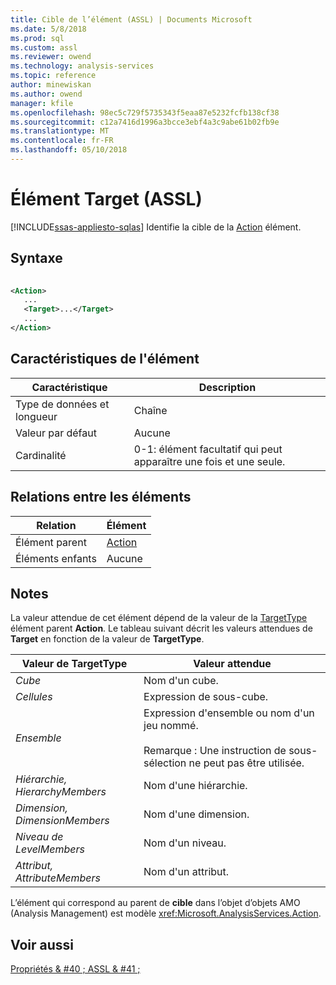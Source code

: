 ```yaml
---
title: Cible de l’élément (ASSL) | Documents Microsoft
ms.date: 5/8/2018
ms.prod: sql
ms.custom: assl
ms.reviewer: owend
ms.technology: analysis-services
ms.topic: reference
author: minewiskan
ms.author: owend
manager: kfile
ms.openlocfilehash: 98ec5c729f5735343f5eaa87e5232fcfb138cf38
ms.sourcegitcommit: c12a7416d1996a3bcce3ebf4a3c9abe61b02fb9e
ms.translationtype: MT
ms.contentlocale: fr-FR
ms.lasthandoff: 05/10/2018
---
```

# <a name="target-element-assl"></a>Élément Target (ASSL)
[!INCLUDE[ssas-appliesto-sqlas](../../../includes/ssas-appliesto-sqlas.md)]
  Identifie la cible de la [Action](../../../analysis-services/scripting/objects/action-element-assl.md) élément.  
  
## <a name="syntax"></a>Syntaxe  
  
```xml  
  
<Action>  
   ...  
   <Target>...</Target>  
   ...  
</Action>  
```  
  
## <a name="element-characteristics"></a>Caractéristiques de l'élément  
  
|Caractéristique|Description|  
|--------------------|-----------------|  
|Type de données et longueur|Chaîne|  
|Valeur par défaut|Aucune|  
|Cardinalité|0-1: élément facultatif qui peut apparaître une fois et une seule.|  
  
## <a name="element-relationships"></a>Relations entre les éléments  
  
|Relation|Élément|  
|------------------|-------------|  
|Élément parent|[Action](../../../analysis-services/scripting/objects/action-element-assl.md)|  
|Éléments enfants|Aucune|  
  
## <a name="remarks"></a>Notes  
 La valeur attendue de cet élément dépend de la valeur de la [TargetType](../../../analysis-services/scripting/properties/targettype-element-assl.md) élément parent **Action**. Le tableau suivant décrit les valeurs attendues de **Target** en fonction de la valeur de **TargetType**.  
  
|Valeur de TargetType|Valeur attendue|  
|----------------------|--------------------|  
|*Cube*|Nom d'un cube.|  
|*Cellules*|Expression de sous-cube.|  
|*Ensemble*|Expression d'ensemble ou nom d'un jeu nommé.<br /><br /> Remarque : Une instruction de sous-sélection ne peut pas être utilisée.|  
|*Hiérarchie, HierarchyMembers*|Nom d'une hiérarchie.|  
|*Dimension, DimensionMembers*|Nom d'une dimension.|  
|*Niveau de LevelMembers*|Nom d'un niveau.|  
|*Attribut, AttributeMembers*|Nom d'un attribut.|  
  
 L’élément qui correspond au parent de **cible** dans l’objet d’objets AMO (Analysis Management) est modèle <xref:Microsoft.AnalysisServices.Action>.  
  
## <a name="see-also"></a>Voir aussi  
 [Propriétés & #40 ; ASSL & #41 ;](../../../analysis-services/scripting/properties/properties-assl.md)  
  
  
